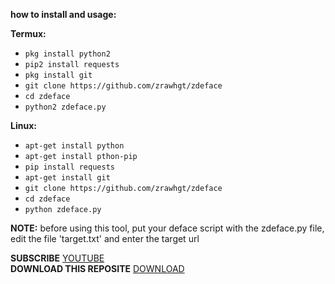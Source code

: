 **how to install and usage:**

**Termux:**
* `pkg install python2`
* `pip2 install requests`
* `pkg install git`
* `git clone https://github.com/zrawhgt/zdeface`
* `cd zdeface`
* `python2 zdeface.py`

**Linux:**
* `apt-get install python`
* `apt-get install pthon-pip`
* `pip install requests`
* `apt-get install git`
* `git clone https://github.com/zrawhgt/zdeface`
* `cd zdeface`
* `python zdeface.py`

**NOTE:** before using this tool, put your deface script with the zdeface.py file, edit the file 'target.txt' and enter the target url

**SUBSCRIBE**
[YOUTUBE](https://www.youtube.com/channel/zrawh) <br>
**DOWNLOAD THIS REPOSITE**
[DOWNLOAD](https://github.com/zrawhgt/zdeface/archive/master.zip) <br>
